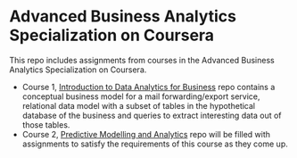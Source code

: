 # Advanced Business Analytics Specialization on Coursera

This repo includes assignments from courses in the Advanced Business Analytics Specialization on Coursera.
* Course 1, [Introduction to Data Analytics for Business](Advanced_Business_Analytics/Intro_to_data_analytics_for_business) repo contains a conceptual business model for a mail forwarding/export service, relational data model with a subset of tables in the hypothetical database of the business and queries to extract interesting data out of those tables.
* Course 2, [Predictive Modelling and Analytics](Predictive_modelling_and_analytics) repo will be filled with assignments to satisfy the requirements of this course as they come up.
